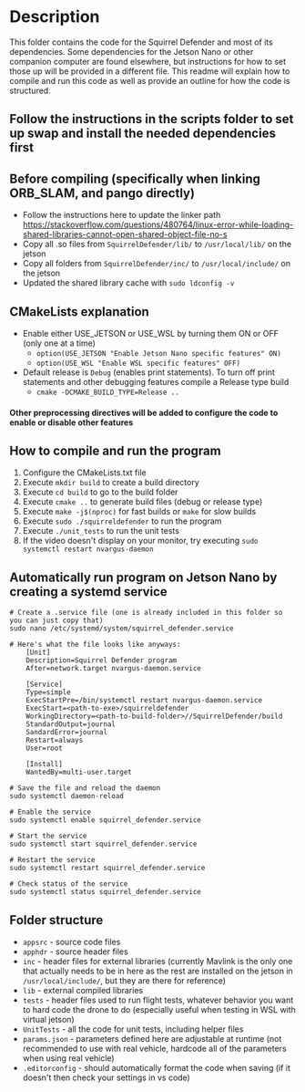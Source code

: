 # Description

This folder contains the code for the Squirrel Defender and most of its dependencies.  Some dependencies for the Jetson Nano or other companion computer are found elsewhere, but instructions for how to set those up will be provided in a different file.  This readme will explain how to compile and run this code as well as provide an outline for how the code is structured.

## Follow the instructions in the scripts folder to set up swap and install the needed dependencies first

## Before compiling (specifically when linking ORB_SLAM, and pango directly)

- Follow the instructions here to update the linker path <https://stackoverflow.com/questions/480764/linux-error-while-loading-shared-libraries-cannot-open-shared-object-file-no-s>
- Copy all .so files from `SquirrelDefender/lib/` to `/usr/local/lib/` on the jetson
- Copy all folders from `SquirrelDefender/inc/` to `/usr/local/include/` on the jetson
- Updated the shared library cache with `sudo ldconfig -v`

## CMakeLists explanation

- Enable either USE_JETSON or USE_WSL by turning them ON or OFF (only one at a time)
  - `option(USE_JETSON "Enable Jetson Nano specific features" ON)`
  - `option(USE_WSL "Enable WSL specific features" OFF)`
- Default release is `Debug` (enables print statements).  To turn off print statements and other debugging
  features compile a Release type build
  - `cmake -DCMAKE_BUILD_TYPE=Release ..`

#### Other preprocessing directives will be added to configure the code to enable or disable other features

## How to compile and run the program

1. Configure the CMakeLists.txt file
2. Execute `mkdir build` to create a build directory
3. Execute `cd build` to go to the build folder
4. Execute `cmake ..` to generate build files (debug or release type)
5. Execute `make -j$(nproc)` for fast builds or `make` for slow builds
6. Execute `sudo ./squirreldefender` to run the program
7. Execute `./unit_tests` to run the unit tests
8. If the video doesn't display on your monitor, try executing `sudo systemctl restart nvargus-daemon`

## Automatically run program on Jetson Nano by creating a systemd service

    # Create a .service file (one is already included in this folder so you can just copy that)
    sudo nano /etc/systemd/system/squirrel_defender.service

    # Here's what the file looks like anyways:
        [Unit]
        Description=Squirrel Defender program
        After=network.target nvargus-daemon.service

        [Service]
        Type=simple
        ExecStartPre=/bin/systemctl restart nvargus-daemon.service
        ExecStart=<path-to-exe>/squirreldefender
        WorkingDirectory=<path-to-build-folder>//SquirrelDefender/build
        StandardOutput=journal
        SandardError=journal
        Restart=always
        User=root

        [Install]
        WantedBy=multi-user.target                
    
    # Save the file and reload the daemon
    sudo systemctl daemon-reload

    # Enable the service
    sudo systemctl enable squirrel_defender.service

    # Start the service
    sudo systemctl start squirrel_defender.service
    
    # Restart the service
    sudo systemctl restart squirrel_defender.service

    # Check status of the service
    sudo systemctl status squirrel_defender.service

## Folder structure

- `appsrc` - source code files
- `apphdr` - source header files
- `inc` - header files for external libraries (currently Mavlink is the only one that actually needs to be in here as the rest are installed on the jetson in `/usr/local/include/`, but they are there for reference)
- `lib` - external compiled libraries
- `tests` - header files used to run flight tests, whatever behavior you want to hard code the drone to do (especially useful when testing in WSL with virtual jetson)
- `UnitTests` - all the code for unit tests, including helper files
- `params.json` - parameters defined here are adjustable at runtime (not recommended to use with real vehicle, hardcode all of the parameters when using real vehicle)
- `.editorconfig` - should automatically format the code when saving (if it doesn't then check your settings in vs code)
